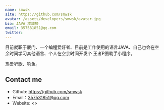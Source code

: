 ```yaml
---
name: smwsk
site: https://github.com/smwsk
avatar: /assets/developers/smwsk/avatar.jpg
bio: JAVA 攻城狮
email: 357531851@qq.com
twitter: 
---
```

目前就职于厦门、一个编程爱好者、目前是工作使用的语言JAVA、自己也会在空余时间学习其他语言、个人在空余时间开发个
王者P图助手小程序。

热爱听歌、钓鱼。

## Contact me

- Github: <https://github.com/smwsk>
- Email：<357531851@qq.com>
- Website: <>
